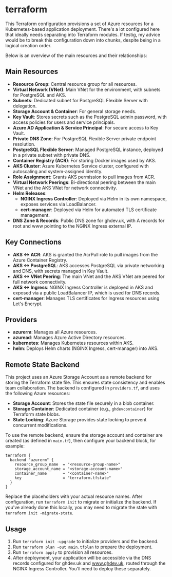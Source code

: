 # terraform

This Terraform configuration provisions a set of Azure resources for a Kubernetes-based application deployment. There's a lot configured here that ideally needs separating into Terraform modules. If testig, my advice would be to break this configuration down into chunks, despite being in a logical creation order.

Below is an overview of the main resources and their relationships:

## Main Resources

- **Resource Group**: Central resource group for all resources.
- **Virtual Network (VNet)**: Main VNet for the environment, with subnets for PostgreSQL and AKS.
- **Subnets**: Dedicated subnet for PostgreSQL Flexible Server with delegation.
- **Storage Account & Container**: For general storage needs.
- **Key Vault**: Stores secrets such as the PostgreSQL admin password, with access policies for users and service principals.
- **Azure AD Application & Service Principal**: For secure access to Key Vault.
- **Private DNS Zone**: For PostgreSQL Flexible Server private endpoint resolution.
- **PostgreSQL Flexible Server**: Managed PostgreSQL instance, deployed in a private subnet with private DNS.
- **Container Registry (ACR)**: For storing Docker images used by AKS.
- **AKS Cluster**: Azure Kubernetes Service cluster, configured with autoscaling and system-assigned identity.
- **Role Assignment**: Grants AKS permission to pull images from ACR.
- **Virtual Network Peerings**: Bi-directional peering between the main VNet and the AKS VNet for network connectivity.
- **Helm Releases**:
  - **NGINX Ingress Controller**: Deployed via Helm in its own namespace, exposes services via LoadBalancer.
  - **cert-manager**: Deployed via Helm for automated TLS certificate management.
- **DNS Zone & Records**: Public DNS zone for ghdev.uk, with A records for root and www pointing to the NGINX Ingress external IP.

## Key Connections

- **AKS <-> ACR**: AKS is granted the AcrPull role to pull images from the Azure Container Registry.
- **AKS <-> PostgreSQL**: AKS accesses PostgreSQL via private networking and DNS, with secrets managed in Key Vault.
- **AKS <-> VNet Peering**: The main VNet and the AKS VNet are peered for full network connectivity.
- **AKS <-> Ingress**: NGINX Ingress Controller is deployed in AKS and exposed via a public LoadBalancer IP, which is used for DNS records.
- **cert-manager**: Manages TLS certificates for Ingress resources using Let's Encrypt.

## Providers

- **azurerm**: Manages all Azure resources.
- **azuread**: Manages Azure Active Directory resources.
- **kubernetes**: Manages Kubernetes resources within AKS.
- **helm**: Deploys Helm charts (NGINX Ingress, cert-manager) into AKS.

## Remote State Backend

This project uses an Azure Storage Account as a remote backend for storing the Terraform state file. This ensures state consistency and enables team collaboration. The backend is configured in `providers.tf`, and uses the following Azure resources:

- **Storage Account**: Stores the state file securely in a blob container.
- **Storage Container**: Dedicated container (e.g., `ghdevcontainer`) for Terraform state blobs.
- **State Locking**: Azure Storage provides state locking to prevent concurrent modifications.

To use the remote backend, ensure the storage account and container are created (as defined in `main.tf`), then configure your backend block, for example:

```hcl
terraform {
  backend "azurerm" {
    resource_group_name  = "<resource-group-name>"
    storage_account_name = "<storage-account-name>"
    container_name       = "<container-name>"
    key                  = "terraform.tfstate"
  }
}
```

Replace the placeholders with your actual resource names. After configuration, run `terraform init` to migrate or initialize the backend. If you've already done this locally, you may need to migrate the state with `terraform init -migrate-state`.

## Usage

1. Run `terraform init -upgrade` to initialize providers and the backend.
2. Run `terraform plan -out main.tfplan` to prepare the deployment.
3. Run `terraform apply` to provision all resources.
4. After deployment, your application will be accessible via the DNS records configured for ghdev.uk and www.ghdev.uk, routed through the NGINX Ingress Controller. You'll need to deploy these separately.
